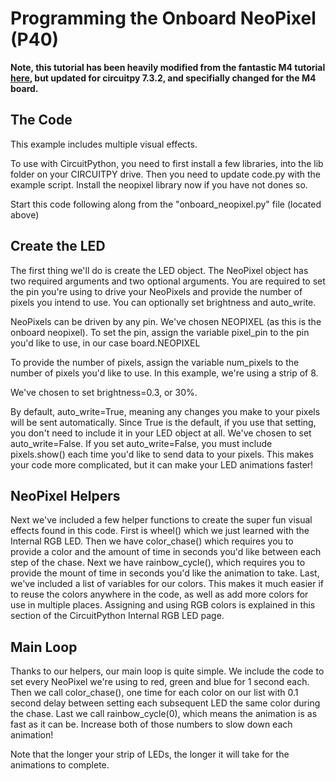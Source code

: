 # Programming the Onboard NeoPixel (P40)

**Note, this tutorial has been heavily modified from the fantastic M4 tutorial [here](https://learn.adafruit.com/adafruit-metro-m4-express-featuring-atsamd51/circuitpython-neopixel), but updated for circuitpy 7.3.2, and specifially changed for the M4 board.**

## The Code
This example includes multiple visual effects.

To use with CircuitPython, you need to first install a few libraries, into the lib folder on your CIRCUITPY drive. Then you need to update code.py with the example script. Install the neopixel library now if you have not dones so. 

Start this code following along from the "onboard_neopixel.py" file (located above) 

## Create the LED
The first thing we'll do is create the LED object. The NeoPixel object has two required arguments and two optional arguments. You are required to set the pin you're using to drive your NeoPixels and provide the number of pixels you intend to use. You can optionally set brightness and auto_write.

NeoPixels can be driven by any pin. We've chosen NEOPIXEL (as this is the onboard neopixel). To set the pin, assign the variable pixel_pin to the pin you'd like to use, in our case board.NEOPIXEL

To provide the number of pixels, assign the variable num_pixels to the number of pixels you'd like to use. In this example, we're using a strip of 8.

We've chosen to set brightness=0.3, or 30%.

By default, auto_write=True, meaning any changes you make to your pixels will be sent automatically. Since True is the default, if you use that setting, you don't need to include it in your LED object at all. We've chosen to set auto_write=False. If you set auto_write=False, you must include pixels.show() each time you'd like to send data to your pixels. This makes your code more complicated, but it can make your LED animations faster!

## NeoPixel Helpers
Next we've included a few helper functions to create the super fun visual effects found in this code. First is wheel() which we just learned with the Internal RGB LED. Then we have color_chase() which requires you to provide a color and the amount of time in seconds you'd like between each step of the chase. Next we have rainbow_cycle(), which requires you to provide the mount of time in seconds you'd like the animation to take. Last, we've included a list of variables for our colors. This makes it much easier if to reuse the colors anywhere in the code, as well as add more colors for use in multiple places. Assigning and using RGB colors is explained in this section of the CircuitPython Internal RGB LED page.

## Main Loop
Thanks to our helpers, our main loop is quite simple. We include the code to set every NeoPixel we're using to red, green and blue for 1 second each. Then we call color_chase(), one time for each color on our list with 0.1 second delay between setting each subsequent LED the same color during the chase. Last we call rainbow_cycle(0), which means the animation is as fast as it can be. Increase both of those numbers to slow down each animation!

Note that the longer your strip of LEDs, the longer it will take for the animations to complete.
